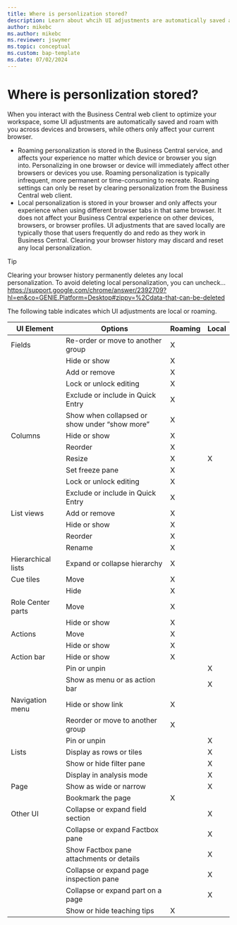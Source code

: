 ```yaml
---
title: Where is personlization stored?
description: Learn about whcih UI adjustments are automatically saved and roam with you across devices and browsers, while others only affect your current browser.
author: mikebc
ms.author: mikebc
ms.reviewer: jswymer
ms.topic: conceptual
ms.custom: bap-template 
ms.date: 07/02/2024
---
```


# Where is personlization stored?

When you interact with the Business Central web client to optimize your workspace, some UI adjustments are automatically saved and roam with you across devices and browsers, while others only affect your current browser. 

- Roaming personalization is stored in the Business Central service, and affects your experience no matter which device or browser you sign into. Personalizing in one browser or device will immediately affect other browsers or devices you use. Roaming personalization is typically infrequent, more permanent or time-consuming to recreate. Roaming settings can only be reset by clearing personalization from the Business Central web client. 
- Local personalization is stored in your browser and only affects your experience when using different browser tabs in that same browser. It does not affect your Business Central experience on other devices, browsers, or browser profiles. UI adjustments that are saved locally are typically those that users frequently do and redo as they work in Business Central. Clearing your browser history may discard and reset any local personalization.  

> [!TIP]
> Clearing your browser history permanently deletes any local personalization. To avoid deleting local personalization, you can uncheck… <ADD BASED ON EDGE BROWSER> https://support.google.com/chrome/answer/2392709?hl=en&co=GENIE.Platform=Desktop#zippy=%2Cdata-that-can-be-deleted

The following table indicates which UI adjustments are local or roaming. 

|UI Element|Options|Roaming|Local|
|-|-|-|-|
|Fields|Re-order or move to another group|X||
||Hide or show|X||
||Add or remove|X||
||Lock or unlock editing|X||
||Exclude or include in Quick Entry|X||
||Show when collapsed or show under “show more”|X||
|Columns|Hide or show|X||
||Reorder |X||
||Resize|X|X|
||Set freeze pane|X||
||Lock or unlock editing |X||
||Exclude or include in Quick Entry|X||
|List views|Add or remove|X||
||Hide or show|X||
||Reorder|X||
||Rename|X||
|Hierarchical lists|Expand or collapse hierarchy|X||
|Cue tiles|Move|X||
||Hide|X||
|Role Center parts|Move|X||
||Hide or show|X||
|Actions|Move|X||
||Hide or show|X||
|Action bar|Hide or show|X||
||Pin or unpin||X|
||Show as menu or as action bar||X|
|Navigation menu|Hide or show link|X||
||Reorder or move to another group|X||
||Pin or unpin||X|
|Lists|Display as rows or tiles||X|
||Show or hide filter pane||X|
||Display in analysis mode||X|
|Page|Show as wide or narrow||X|
||Bookmark the page|X||
|Other UI|Collapse or expand field section||X|
||Collapse or expand Factbox pane||X|
||Show Factbox pane attachments or details||X|
||Collapse or expand page inspection pane||X|
||Collapse or expand part on a page||X|
||Show or hide teaching tips|X||
